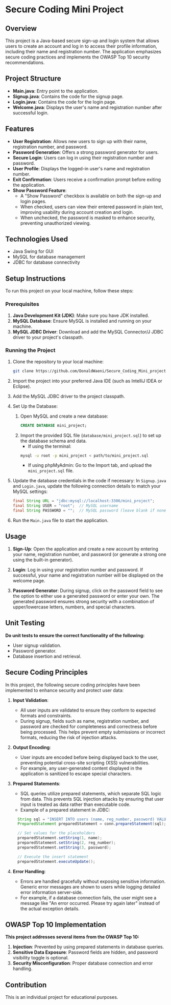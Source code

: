 # Secure Coding Mini Project

## Overview
This project is a Java-based secure sign-up and login system that allows users to create an account and log in to access their profile information, including their name and registration number. The application emphasizes secure coding practices and implements the OWASP Top 10 security recommendations.

## Project Structure

- **Main.java**: Entry point to the application.
- **Signup.java**: Contains the code for the signup page.
- **Login.java**: Contains the code for the login page.
- **Welcome.java**: Displays the user's name and registration number after successful login.

## Features
- **User Registration**: Allows new users to sign up with their name, registration number, and password.
- **Password Generation**: Offers a strong password generator for users.
- **Secure Login**: Users can log in using their registration number and password.
- **User Profile**: Displays the logged-in user's name and registration number.
- **Exit Confirmation**: Users receive a confirmation prompt before exiting the application.
- **Show Password Feature**: 
  - A "Show Password" checkbox is available on both the sign-up and login pages. 
  - When checked, users can view their entered password in plain text, improving usability during account creation and login.
  - When unchecked, the password is masked to enhance security, preventing unauthorized viewing.
## Technologies Used
- Java Swing for GUI
- MySQL for database management
- JDBC for database connectivity

## Setup Instructions
To run this project on your local machine, follow these steps:

### Prerequisites
1. **Java Development Kit (JDK)**: Make sure you have JDK installed.
2. **MySQL Database**: Ensure MySQL is installed and running on your machine.
3. **MySQL JDBC Driver**: Download and add the MySQL Connector/J JDBC driver to your project's classpath.

### Running the Project
1. Clone the repository to your local machine:
    ```bash
    git clone https://github.com/DonaldWaeni/Secure_Coding_Mini_project.git
    ```

2. Import the project into your preferred Java IDE (such as IntelliJ IDEA or Eclipse).

3. Add the MySQL JDBC driver to the project classpath.

4. Set Up the Database:
   1. Open MySQL and create a new database:
      ```sql
      CREATE DATABASE mini_project;
      ```
   2. Import the provided SQL file (`database/mini_project.sql`) to set up the database schema and data.
      - If using the terminal:
      ```bash
      mysql -u root -p mini_project < path/to/mini_project.sql
      ```
      - If using phpMyAdmin:
       Go to the Import tab, and upload the `mini_project.sql` file.
  
5. Update the database credentials in the code if necessary:
   In `Signup.java` and `Login.java`, update the following connection details to match your MySQL settings:
   ```java
   final String URL = "jdbc:mysql://localhost:3306/mini_project";
   final String USER = "root";  // MySQL username
   final String PASSWORD = "";  // MySQL password (leave blank if none)

6. Run the `Main.java` file to start the application.

## Usage
1. **Sign-Up**: 
    Open the application and create a new account by entering your name, registration number, and password (or generate a strong one using the built-in generator).
   
2. **Login**: 
    Log in using your registration number and password. If successful, your name and registration number will be displayed on the welcome page.

3. **Password Generator**: 
    During signup, click on the password field to see the option to either use a generated password or enter your own. The generated password ensures strong security with a combination of upper/lowercase letters, numbers, and special characters.

## Unit Testing
**Do unit tests to ensure the correct functionality of the following:**
- User signup validation.
- Password generator.
- Database insertion and retrieval.

## Secure Coding Principles

In this project, the following secure coding principles have been implemented to enhance security and protect user data:

1. **Input Validation**:
   - All user inputs are validated to ensure they conform to expected formats and constraints.
   - During signup, fields such as name, registration number, and password are checked for completeness and correctness before being processed. This helps prevent empty submissions or incorrect formats, reducing the risk of injection attacks.
   
2. **Output Encoding**:
   - User inputs are encoded before being displayed back to the user, preventing potential cross-site scripting (XSS) vulnerabilities.
   - For example, any user-generated content displayed in the application is sanitized to escape special characters.

3. **Prepared Statements**:
   - SQL queries utilize prepared statements, which separate SQL logic from data. This prevents SQL injection attacks by ensuring that user input is treated as data rather than executable code.
   - Example of a prepared statement in JDBC:
   ```java
     String sql = "INSERT INTO users (name, reg_number, password) VALUES (?, ?, ?)";
     PreparedStatement preparedStatement = conn.prepareStatement(sql);

     // Set values for the placeholders
     preparedStatement.setString(1, name);         
     preparedStatement.setString(2, reg_number);   
     preparedStatement.setString(3, password);      

     // Execute the insert statement
     preparedStatement.executeUpdate();
     ```

4. **Error Handling**:
   - Errors are handled gracefully without exposing sensitive information. Generic error messages are shown to users while logging detailed error information server-side.
   - For example, if a database connection fails, the user might see a message like "An error occurred. Please try again later" instead of the actual exception details.

## OWASP Top 10 Implementation
**This project addresses several items from the OWASP Top 10:**
1. **Injection**: Prevented by using prepared statements in database queries.
2. **Sensitive Data Exposure**: Password fields are hidden, and password visibility toggle is optional.
3. **Security Misconfiguration**: Proper database connection and error handling.

## Contribution
This is an individual project for educational purposes.
